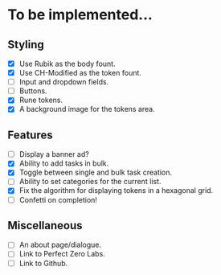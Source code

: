 # To be implemented...

## Styling
- [x] Use Rubik as the body fount.
- [x] Use CH-Modified as the token fount.
- [ ] Input and dropdown fields.
- [ ] Buttons.
- [x] Rune tokens.
- [x] A background image for the tokens area.

## Features
- [ ] Display a banner ad?
- [x] Ability to add tasks in bulk.
- [x] Toggle between single and bulk task creation.
- [ ] Ability to set categories for the current list.
- [x] Fix the algorithm for displaying tokens in a hexagonal grid.
- [ ] Confetti on completion!

## Miscellaneous
- [ ] An about page/dialogue.   
- [ ] Link to Perfect Zero Labs.
- [ ] Link to Github.

